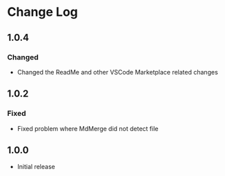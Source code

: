 # Change Log

## 1.0.4
### Changed
- Changed the ReadMe and other VSCode Marketplace related changes

## 1.0.2
### Fixed
- Fixed problem where MdMerge did not detect file

## 1.0.0
- Initial release